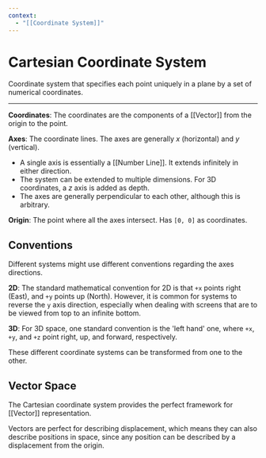 ```yaml
---
context:
  - "[[Coordinate System]]"
---
```


# Cartesian Coordinate System

Coordinate system that specifies each point uniquely in a plane by a set of numerical coordinates.

---

**Coordinates**: The coordinates are the components of a [[Vector]] from the origin to the point.

**Axes**: The coordinate lines. The axes are generally _x_ (horizontal) and _y_ (vertical).

- A single axis is essentially a [[Number Line]]. It extends infinitely in either direction.
- The system can be extended to multiple dimensions. For 3D coordinates, a _z_ axis is added as depth.
- The axes are generally perpendicular to each other, although this is arbitrary.

**Origin**: The point where all the axes intersect. Has `[0, 0]` as coordinates.

## Conventions

Different systems might use different conventions regarding the axes directions.

**2D**: The standard mathematical convention for 2D is that `+x` points right (East), and `+y` points up (North). However, it is common for systems to reverse the `y` axis direction, especially when dealing with screens that are to be viewed from top to an infinite bottom.

**3D**: For 3D space, one standard convention is the 'left hand' one, where `+x`, `+y`, and `+z` point right, up, and forward, respectively.

These different coordinate systems can be transformed from one to the other.

## Vector Space

The Cartesian coordinate system provides the perfect framework for [[Vector]] representation.

Vectors are perfect for describing displacement, which means they can also describe positions in space, since any position can be described by a displacement from the origin.
